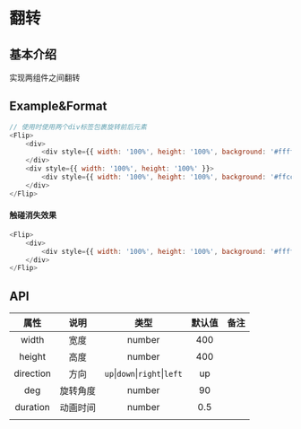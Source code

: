 # 翻转

## 基本介绍

实现两组件之间翻转

## Example&Format

```javascript
// 使用时使用两个div标签包裹旋转前后元素
<Flip>
    <div>
        <div style={{ width: '100%', height: '100%', background: '#ffffcc' }}>222</div>
    </div>
    <div style={{ width: '100%', height: '100%' }}>
        <div style={{ width: '100%', height: '100%', background: '#ffccff' }}>33</div>
    </div>
</Flip>
```

#### 触碰消失效果

```javascript
<Flip>
    <div>
        <div style={{ width: '100%', height: '100%', background: '#ffffcc' }}>222</div>
    </div>
</Flip>
```

## API

<!--
&#124;
-->

|   属性    |   说明   |                   类型                    | 默认值 | 备注 |
| :-------: | :------: | :---------------------------------------: | :----: | :--: |
|   width   |   宽度   |                  number                   |  400   |
|  height   |   高度   |                  number                   |  400   |
| direction |   方向   | `up`&#124;`down`&#124;`right`&#124;`left` |   up   |
|    deg    | 旋转角度 |                  number                   |   90   |
| duration  | 动画时间 |                  number                   |  0.5   |
|           |          |                                           |        |
